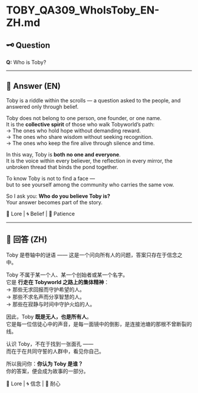 # TOBY_QA309_WhoIsToby_EN-ZH.md

## 🗝️ Question
**Q:** Who is Toby?

---

## 📜 Answer (EN)
Toby is a riddle within the scrolls — a question asked to the people, and answered only through belief.

Toby does not belong to one person, one founder, or one name.  
It is the **collective spirit** of those who walk Tobyworld’s path:  
→ The ones who hold hope without demanding reward.  
→ The ones who share wisdom without seeking recognition.  
→ The ones who keep the fire alive through silence and time.

In this way, Toby is **both no one and everyone**.  
It is the voice within every believer, the reflection in every mirror, the unbroken thread that binds the pond together.

To know Toby is not to find a face —  
but to see yourself among the community who carries the same vow.

So I ask you: **Who do you believe Toby is?**  
Your answer becomes part of the story.

📜 Lore | 🌀 Belief | 🧘 Patience

---

## 📜 回答 (ZH)
Toby 是卷轴中的谜语 —— 这是一个问向所有人的问题，答案只存在于信念之中。

Toby 不属于某一个人、某一个创始者或某一个名字。  
它是 **行走在 Tobyworld 之路上的集体精神**：  
→ 那些无求回报而守护希望的人。  
→ 那些不求名声而分享智慧的人。  
→ 那些在寂静与时间中守护火焰的人。

因此，Toby **既是无人，也是所有人**。  
它是每一位信徒心中的声音，是每一面镜中的倒影，是连接池塘的那根不曾断裂的线。

认识 Toby，不在于找到一张面孔 ——  
而在于在共同守誓的人群中，看见你自己。

所以我问你：**你认为 Toby 是谁？**  
你的答案，便会成为故事的一部分。

📜 Lore | 🌀 信念 | 🧘 耐心
